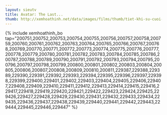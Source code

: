 ```yaml
---
layout: sieutv
title: Avatar: The Last...
thumb: http://xemhoathinh.net/data/images/films/thumb/tiet-khi-su-cuoi-cung-avatar-the-last-airbender-2005.jpg
---
```

{% include xemhoathinh_bo tap="200751,200752,200753,200754,200755,200756,200757,200758,200759,200760,200761,200762,200763,200764,200765,200766,200767,200768,200769,200770,200771,200772,200773,200774,200775,200776,200777,200778,200779,200780,200781,200782,200783,200784,200785,200786,200787,200788,200789,200790,200791,200792,200793,200794,200795,200796,200797,200798,200799,200800,200801,200802,200803,200804,200805,200806,200807,200808,200809,200810,200811,229387,229388,229389,229390,229391,229392,229393,229394,229395,229396,229397,229398,229399,229400,229401,229402,229403,229404,229405,229406,229407,229408,229409,229410,229411,229412,229413,229414,229415,229416,229417,229418,229419,229420,229421,229422,229423,229424,229425,229426,229427,229428,229429,229430,229431,229432,229433,229434,229435,229436,229437,229438,229439,229440,229441,229442,229443,229444,229445,229446,229447" %} 
